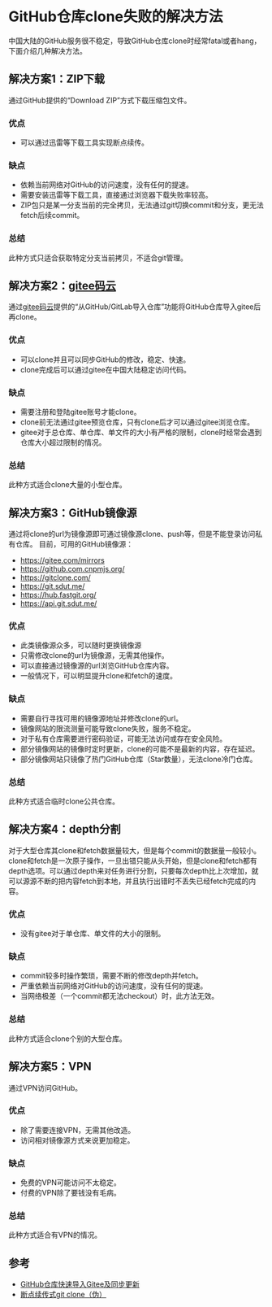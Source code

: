 GitHub仓库clone失败的解决方法
============================

中国大陆的GitHub服务很不稳定，导致GitHub仓库clone时经常fatal或者hang，下面介绍几种解决方法。

解决方案1：ZIP下载
----------------

通过GitHub提供的“Download ZIP”方式下载压缩包文件。

### 优点

- 可以通过迅雷等下载工具实现断点续传。

### 缺点

- 依赖当前网络对GitHub的访问速度，没有任何的提速。
- 需要安装迅雷等下载工具，直接通过浏览器下载失败率较高。
- ZIP包只是某一分支当前的完全拷贝，无法通过git切换commit和分支，更无法fetch后续commit。

### 总结

此种方式只适合获取特定分支当前拷贝，不适合git管理。

解决方案2：[gitee码云](https://gitee.com/)
----------------------------------------

通过[gitee码云](https://gitee.com/)提供的“从GitHub/GitLab导入仓库”功能将GitHub仓库导入gitee后再clone。

### 优点

- 可以clone并且可以同步GitHub的修改，稳定、快速。
- clone完成后可以通过gitee在中国大陆稳定访问代码。

### 缺点

- 需要注册和登陆gitee账号才能clone。
- clone前无法通过gitee预览仓库，只有clone后才可以通过gitee浏览仓库。
- gitee对于总仓库、单仓库、单文件的大小有严格的限制，clone时经常会遇到仓库大小超过限制的情况。

### 总结

此种方式适合clone大量的小型仓库。

解决方案3：GitHub镜像源
----------------------

通过将clone的url为镜像源即可通过镜像源clone、push等，但是不能登录访问私有仓库。
目前，可用的GitHub镜像源：

- <https://gitee.com/mirrors>
- <https://github.com.cnpmjs.org/>
- <https://gitclone.com/>
- <https://git.sdut.me/>
- <https://hub.fastgit.org/>
- <https://api.git.sdut.me/>

### 优点

- 此类镜像源众多，可以随时更换镜像源
- 只需修改clone的url为镜像源，无需其他操作。
- 可以直接通过镜像源的url浏览GitHub仓库内容。
- 一般情况下，可以明显提升clone和fetch的速度。

### 缺点

- 需要自行寻找可用的镜像源地址并修改clone的url。
- 镜像网站的限流测量可能导致clone失败，服务不稳定。
- 对于私有仓库需要进行密码验证，可能无法访问或存在安全风险。
- 部分镜像网站的镜像时定时更新，clone的可能不是最新的内容，存在延迟。
- 部分镜像网站只镜像了热门GitHub仓库（Star数量），无法clone冷门仓库。

### 总结

此种方式适合临时clone公共仓库。

解决方案4：depth分割
------------------

对于大型仓库其clone和fetch数据量较大，但是每个commit的数据量一般较小。clone和fetch是一次原子操作，一旦出错只能从头开始，但是clone和fetch都有depth选项。可以通过depth来对任务进行分割，只要每次depth比上次增加，就可以源源不断的把内容fetch到本地，并且执行出错时不丢失已经fetch完成的内容。

### 优点

- 没有gitee对于单仓库、单文件的大小的限制。

### 缺点

- commit较多时操作繁琐，需要不断的修改depth并fetch。
- 严重依赖当前网络对GitHub的访问速度，没有任何的提速。
- 当网络极差（一个commit都无法checkout）时，此方法无效。

### 总结

此种方式适合clone个别的大型仓库。

解决方案5：VPN
--------------

通过VPN访问GitHub。

### 优点

- 除了需要连接VPN，无需其他改造。
- 访问相对镜像源方式来说更加稳定。

### 缺点

- 免费的VPN可能访问不太稳定。
- 付费的VPN除了要钱没有毛病。

### 总结

此种方式适合有VPN的情况。

参考
----

- [GitHub仓库快速导入Gitee及同步更新](https://gitee.com/help/articles/4284)
- [断点续传式git clone（伪）](https://blog.csdn.net/zerooffdate/article/details/79348925)
